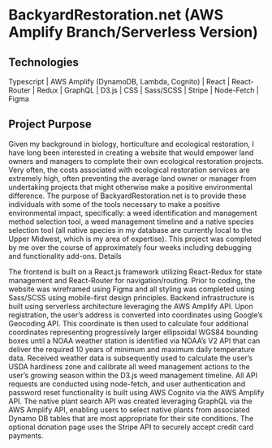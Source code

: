 # BackyardRestoration.net (AWS Amplify Branch/Serverless Version)

## Technologies

Typescript | AWS Amplify (DynamoDB, Lambda, Cognito) | React | React-Router | Redux | GraphQL | D3.js | CSS | Sass/SCSS | Stripe | Node-Fetch | Figma

## Project Purpose

Given my background in biology, horticulture and ecological restoration, I have long been interested in creating a website that would empower land owners and managers to complete their own ecological restoration projects. Very often, the costs associated with ecological restoration services are extremely high, often preventing the average land owner or manager from undertaking projects that might otherwise make a positive environmental difference. The purpose of BackyardRestoration.net is to provide these individuals with some of the tools necessary to make a positive environmental impact, specifically: a weed identification and management method selection tool, a weed management timeline and a native species selection tool (all native species in my database are currently local to the Upper Midwest, which is my area of expertise). This project was completed by me over the course of approximately four weeks including debugging and functionality add-ons.
Details

The frontend is built on a React.js framework utilizing React-Redux for state management and React-Router for navigation/routing. Prior to coding, the website was wireframed using Figma and all styling was completed using Sass/SCSS using mobile-first design principles. Backend infrastructure is built using serverless architecture leveraging the AWS Amplify API. Upon registration, the user’s address is converted into coordinates using Google’s Geocoding API. This coordinate is then used to calculate four additional coordinates representing progressively larger ellipsoidal WGS84 bounding boxes until a NOAA weather station is identified via NOAA’s V2 API that can deliver the required 10 years of minimum and maximum daily temperature data. Received weather data is subsequently used to calculate the user’s USDA hardiness zone and calibrate all weed management actions to the user’s growing season within the D3.js weed management timeline. All API requests are conducted using node-fetch, and user authentication and password reset functionality is built using AWS Cognito via the AWS Amplify API. The native plant search API was created leveraging GraphQL via the AWS Amplify API, enabling users to select native plants from associated Dynamo DB tables that are most appropriate for their site conditions. The optional donation page uses the Stripe API to securely accept credit card payments.
